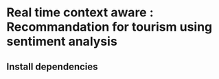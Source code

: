 # Real time context aware : Recommandation for tourism using sentiment analysis

## Install dependencies

